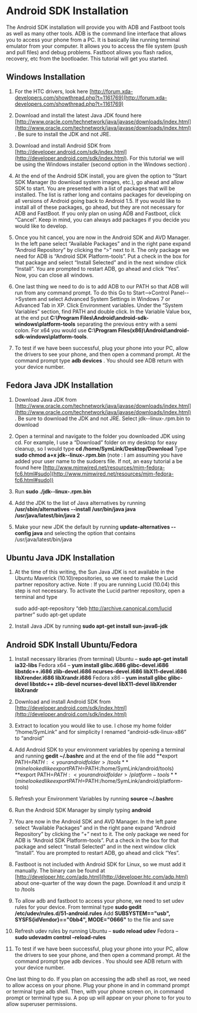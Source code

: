 # Android SDK Installation

The Android SDK installation will provide you with ADB and Fastboot tools as well
as many other tools. ADB is the command line interface that allows you to access
your phone from a PC. It is basically like running terminal emulator from your computer.
It allows you to access the file system (push and pull files) and debug problems.
Fastboot allows you flash radios, recovery, etc from the bootloader.
This tutorial will get you started.

## Windows Installation

1. For the HTC drivers, look here [http://forum.xda-developers.com/showthread.php?t=1161769](http://forum.xda-developers.com/showthread.php?t=1161769)

2. Download and install the latest Java JDK found here
[http://www.oracle.com/technetwork/java/javase/downloads/index.html](http://www.oracle.com/technetwork/java/javase/downloads/index.html).
Be sure to install the JDK and not JRE.

3. Download and install Android SDK from
[http://developer.android.com/sdk/index.html](http://developer.android.com/sdk/index.html).
For this tutorial we will be using the Windows installer (second option in the Windows section) .

4. At the end of the Android SDK install, you are given the option to
“Start SDK Manager (to download system images, etc.), go ahead and allow SDK to
start. You are presented with a list of packages that will be installed.
The list is rather long and contains packages for developing on all versions of
Android going back to Android 1.5. If you would like to install all of these
packages, go ahead, but they are not necessary for ADB and FastBoot.
If you only plan on using ADB and Fastboot, click “Cancel”. Keep in mind,
you can always add packages if you decide you would like to develop.

5. Once you hit cancel, you are now in the Android SDK and AVD Manager.
In the left pane select “Available Packages” and in the right pane expand
“Android Repository” by clicking the “>” next to it. The only package we need
for ADB is “Android SDK Platform-tools”. Put a check in the box for that package
and select “Install Selected” and in the next window click “Install”.
You are prompted to restart ADB, go ahead and click “Yes”. Now, you can close all windows.

6. One last thing we need to do is to add ADB to our PATH so that ADB will run
from any command prompt. To do this Go to Start-->Control Panel-->System and
select Advanced System Settings in Windows 7 or Advanced Tab in XP. Click
Environment variables. Under the “System Variables” section, find PATH and
double click. In the Variable Value box, at the end put
**C:\Program Files\Android\android-sdk-windows\platform-tools** separating
the previous entry with a semi colon. For x64 you would use
**C:\Program Files(x86)\Android\android-sdk-windows\platform-tools**.

7. To test if we have been successful, plug your phone into your PC,
allow the drivers to see your phone, and then open a command prompt.
At the command prompt type **adb devices** . You should see ADB
return with your device number. 

## Fedora Java JDK Installation

1. Download Java JDK from [http://www.oracle.com/technetwork/java/javase/downloads/index.html](http://www.oracle.com/technetwork/java/javase/downloads/index.html).
Be sure to download the JDK and not JRE.
Select jdk-<version>-linux-<platform>.rpm.bin to download

2. Open a terminal and navigate to the folder you downloaded JDK using cd.
For example, I use a “Download” folder on my desktop for easy cleanup, so
I would type **cd /home/SymLink/Desktop/Download**
Type **sudo chmod a+x jdk-<version>-linux-<platform>.rpm.bin** (note : I
am assuming you have added your user name to the sudoers file. If not, an easy
tutorial a be found here [http://www.mjmwired.net/resources/mjm-fedora-fc6.html#sudo](http://www.mjmwired.net/resources/mjm-fedora-fc6.html#sudo))

3. Run **sudo ./jdk-<version>-linux-<platform>.rpm.bin**

4. Add the JDK to the list of Java alternatives by running
**/usr/sbin/alternatives --install /usr/bin/java java /usr/java/latest/bin/java 2**

5. Make your new JDK the default by running **update-alternatives --config java**
and selecting the option that contains /usr/java/latest/bin/java

## Ubuntu Java JDK Installation

1. At the time of this writing, the Sun Java JDK is not available in the Ubuntu
Maverick (10.10)repositories, so we need to make the Lucid partner repository
active. Note : If you are running Lucid (10.04) this step is not necessary.
To activate the Lucid partner repository, open a terminal and type

    sudo add-apt-repository “deb http://archive.canonical.com/lucid partner”
    sudo apt-get update

2. Install Java JDK by running **sudo apt-get install sun-java6-jdk**

## Android SDK Install Ubuntu/Fedora

1. Install necessary libraries (from terminal)
Ubuntu – **sudo apt-get install ia32-libs**
Fedora x64 – **yum install glibc.i686 glibc-devel.i686 libstdc++.i686 zlib-devel.i686 ncurses-devel.i686 libX11-devel.i686 libXrender.i686 libXrandr.i686**
Fedora x86 – **yum install glibc glibc-devel libstdc++ zlib-devel ncurses-devel libX11-devel libXrender libXrandr**

2. Download and install Android SDK from
[http://developer.android.com/sdk/index.html](http://developer.android.com/sdk/index.html)

3. Extract to location you would like to use. I chose my home folder “/home/SymLink”
and for simplicity I renamed “android-sdk-linux-x86” to “android”

4. Add Android SDK to your environment variables by opening a terminal and running
**gedit ~/.bashrc** and at the end of the file add
**export PATH=$PATH:<your android folder>/tools** (mine looked like export
PATH=$PATH:/home/SymLink/android/tools)
**export PATH=$PATH:<your android folder>/platform-tools** (mine looked like
export PATH=$PATH:/home/SymLink/android/platform-tools)

5. Refresh your Environment Variables by running **source ~/.bashrc**

6. Run the Android SDK Manager by simply typing **android**

7. You are now in the Android SDK and AVD Manager. In the left pane select
“Available Packages” and in the right pane expand “Android Repository” by
clicking the “+” next to it. The only package we need for ADB is “Android
SDK Platform-tools”. Put a check in the box for that package and select
“Install Selected” and in the next window click “Install”. You are prompted to
restart ADB, go ahead and click “Yes”.

8. Fastboot is not included with Android SDK for Linux, so we must add it
manually. The binary can be found at [http://developer.htc.com/adp.html](http://developer.htc.com/adp.html)
about one-quarter of the way down the page. Download it and unzip it to
<your android folder>/tools

9. To allow adb and fastboot to access your phone, we need to set udev rules for
your device. From terminal type
**sudo gedit /etc/udev/rules.d/51-android.rules**
Add **SUBSYSTEM=="usb", SYSFS{idVendor}=="0bb4", MODE="0666"** to the file and save

10. Refresh udev rules by running
Ubuntu – **sudo reload udev**
Fedora – **sudo udevadm control –reload-rules**

11. To test if we have been successful, plug your phone into your PC, allow the
drivers to see your phone, and then open a command prompt. At the command prompt
type adb devices . You should see ADB return with your device number.

One last thing to do. If you plan on accessing the adb shell as root, we need to
allow access on your phone. Plug your phone in and in command prompt or terminal
type adb shell. Then, with your phone screen on, in command prompt or terminal
type su. A pop up will appear on your phone to for you to allow superuser permissions.
